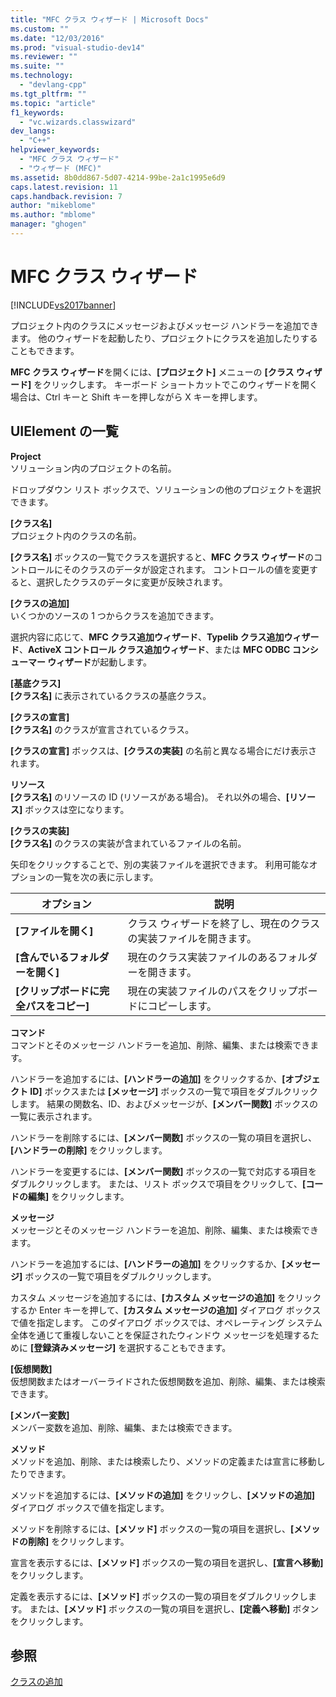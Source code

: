 ```yaml
---
title: "MFC クラス ウィザード | Microsoft Docs"
ms.custom: ""
ms.date: "12/03/2016"
ms.prod: "visual-studio-dev14"
ms.reviewer: ""
ms.suite: ""
ms.technology: 
  - "devlang-cpp"
ms.tgt_pltfrm: ""
ms.topic: "article"
f1_keywords: 
  - "vc.wizards.classwizard"
dev_langs: 
  - "C++"
helpviewer_keywords: 
  - "MFC クラス ウィザード"
  - "ウィザード (MFC)"
ms.assetid: 8b0dd867-5d07-4214-99be-2a1c1995e6d9
caps.latest.revision: 11
caps.handback.revision: 7
author: "mikeblome"
ms.author: "mblome"
manager: "ghogen"
---
```

# MFC クラス ウィザード
[!INCLUDE[vs2017banner](../../assembler/inline/includes/vs2017banner.md)]

プロジェクト内のクラスにメッセージおよびメッセージ ハンドラーを追加できます。  他のウィザードを起動したり、プロジェクトにクラスを追加したりすることもできます。  
  
 **MFC クラス ウィザード**を開くには、**\[プロジェクト\]** メニューの **\[クラス ウィザード\]** をクリックします。  キーボード ショートカットでこのウィザードを開く場合は、Ctrl キーと Shift キーを押しながら X キーを押します。  
  
## UIElement の一覧  
 **Project**  
 ソリューション内のプロジェクトの名前。  
  
 ドロップダウン リスト ボックスで、ソリューションの他のプロジェクトを選択できます。  
  
 **\[クラス名\]**  
 プロジェクト内のクラスの名前。  
  
 **\[クラス名\]** ボックスの一覧でクラスを選択すると、**MFC クラス ウィザード**のコントロールにそのクラスのデータが設定されます。  コントロールの値を変更すると、選択したクラスのデータに変更が反映されます。  
  
 **\[クラスの追加\]**  
 いくつかのソースの 1 つからクラスを追加できます。  
  
 選択内容に応じて、**MFC クラス追加ウィザード**、**Typelib クラス追加ウィザード**、**ActiveX コントロール クラス追加ウィザード**、または **MFC ODBC コンシューマー ウィザード**が起動します。  
  
 **\[基底クラス\]**  
 **\[クラス名\]** に表示されているクラスの基底クラス。  
  
 **\[クラスの宣言\]**  
 **\[クラス名\]** のクラスが宣言されているクラス。  
  
 **\[クラスの宣言\]** ボックスは、**\[クラスの実装\]** の名前と異なる場合にだけ表示されます。  
  
 **リソース**  
 **\[クラス名\]** のリソースの ID \(リソースがある場合\)。  それ以外の場合、**\[リソース\]** ボックスは空になります。  
  
 **\[クラスの実装\]**  
 **\[クラス名\]** のクラスの実装が含まれているファイルの名前。  
  
 矢印をクリックすることで、別の実装ファイルを選択できます。  利用可能なオプションの一覧を次の表に示します。  
  
|オプション|説明|  
|-----------|--------|  
|**\[ファイルを開く\]**|クラス ウィザードを終了し、現在のクラスの実装ファイルを開きます。|  
|**\[含んでいるフォルダーを開く\]**|現在のクラス実装ファイルのあるフォルダーを開きます。|  
|**\[クリップボードに完全パスをコピー\]**|現在の実装ファイルのパスをクリップボードにコピーします。|  
  
 **コマンド**  
 コマンドとそのメッセージ ハンドラーを追加、削除、編集、または検索できます。  
  
 ハンドラーを追加するには、**\[ハンドラーの追加\]** をクリックするか、**\[オブジェクト ID\]** ボックスまたは **\[メッセージ\]** ボックスの一覧で項目をダブルクリックします。  結果の関数名、ID、およびメッセージが、**\[メンバー関数\]** ボックスの一覧に表示されます。  
  
 ハンドラーを削除するには、**\[メンバー関数\]** ボックスの一覧の項目を選択し、**\[ハンドラーの削除\]** をクリックします。  
  
 ハンドラーを変更するには、**\[メンバー関数\]** ボックスの一覧で対応する項目をダブルクリックします。  または、リスト ボックスで項目をクリックして、**\[コードの編集\]** をクリックします。  
  
 **メッセージ**  
 メッセージとそのメッセージ ハンドラーを追加、削除、編集、または検索できます。  
  
 ハンドラーを追加するには、**\[ハンドラーの追加\]** をクリックするか、**\[メッセージ\]** ボックスの一覧で項目をダブルクリックします。  
  
 カスタム メッセージを追加するには、**\[カスタム メッセージの追加\]** をクリックするか Enter キーを押して、**\[カスタム メッセージの追加\]** ダイアログ ボックスで値を指定します。  このダイアログ ボックスでは、オペレーティング システム全体を通じて重複しないことを保証されたウィンドウ メッセージを処理するために **\[登録済みメッセージ\]** を選択することもできます。  
  
 **\[仮想関数\]**  
 仮想関数またはオーバーライドされた仮想関数を追加、削除、編集、または検索できます。  
  
 **\[メンバー変数\]**  
 メンバー変数を追加、削除、編集、または検索できます。  
  
 **メソッド**  
 メソッドを追加、削除、または検索したり、メソッドの定義または宣言に移動したりできます。  
  
 メソッドを追加するには、**\[メソッドの追加\]** をクリックし、**\[メソッドの追加\]** ダイアログ ボックスで値を指定します。  
  
 メソッドを削除するには、**\[メソッド\]** ボックスの一覧の項目を選択し、**\[メソッドの削除\]** をクリックします。  
  
 宣言を表示するには、**\[メソッド\]** ボックスの一覧の項目を選択し、**\[宣言へ移動\]** をクリックします。  
  
 定義を表示するには、**\[メソッド\]** ボックスの一覧の項目をダブルクリックします。  または、**\[メソッド\]** ボックスの一覧の項目を選択し、**\[定義へ移動\]** ボタンをクリックします。  
  
## 参照  
 [クラスの追加](../Topic/Adding%20a%20Class%20\(Visual%20C++\).md)